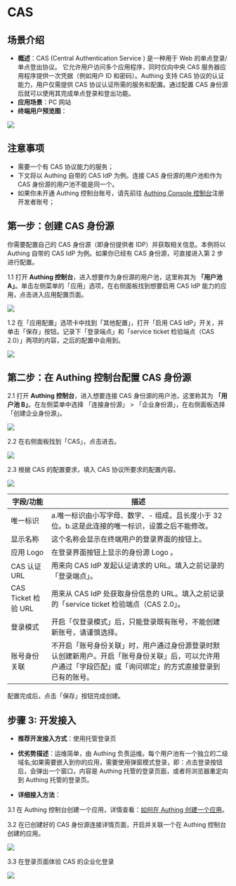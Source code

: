 # CAS

<LastUpdated/>

## 场景介绍

- **概述**：CAS (Central Authentication Service ) 是一种用于 Web 的单点登录/单点登出协议。 它允许用户访问多个应用程序，同时仅向中央 CAS 服务器应用程序提供一次凭据（例如用户 ID 和密码）。Authing 支持 CAS 协议的认证能力，用户仅需提供 CAS 协议认证所需的服务和配置。通过配置 CAS 身份源后就可以使用其完成单点登录和登出功能。
- **应用场景**：PC 网站
- **终端用户预览图**：

![](./images/05loginpage.png)

## 注意事项

- 需要一个有 CAS 协议能力的服务；
- 下文将以 Authing 自带的 CAS IdP 为例。连接 CAS 身份源的用户池和作为 CAS 身份源的用户池不能是同一个。
- 如果你未开通 Authing 控制台账号，请先前往 [Authing Console 控制台](https://authing.cn/)注册开发者账号；

## 第一步：创建 CAS 身份源

你需要配置自己的 CAS 身份源（即身份提供者 IDP）并获取相关信息。本例将以 Authing 自带的 CAS IdP 为例。如果你已经有 CAS 身份源，可直接进入第 2 步进行配置。

1.1  打开 **Authing 控制台**，进入想要作为身份源的用户池，这里称其为 **「用户池 A」**。单击左侧菜单的「应用」选项，在右侧面板找到想要启用 CAS IdP 能力的应用，点击进入应用配置页面。

![](./images/06casapp.png)

1.2 在「应用配置」选项卡中找到「其他配置」，打开「启用 CAS IdP」开关，并单击「保存」按钮。记录下「登录端点」和「service ticket 检验端点（CAS 2.0）」两项的内容，之后的配置中会用到。

![](./images/07opencas.png)

## 第二步：在 Authing 控制台配置 CAS 身份源

2.1 打开 **Authing 控制台**，进入想要连接 CAS 身份源的用户池，这里称其为 **「用户池 B」**。在左侧菜单中选择 「连接身份源」 > 「企业身份源」，在右侧面板选择「创建企业身份源」。

![](./images/01opensource.png)

2.2 在右侧面板找到「CAS」，点击进去。

![](./images/02choicecas.png)

2.3 根据 CAS 的配置要求，填入 CAS 协议所要求的配置内容。



![](./images/03inputcas.png)

| 字段/功能           | 描述                                                         |
| ------------------- | ------------------------------------------------------------ |
| 唯一标识            | a.唯一标识由小写字母、数字、- 组成，且长度小于 32 位。b.这是此连接的唯一标识，设置之后不能修改。 |
| 显示名称            | 这个名称会显示在终端用户的登录界面的按钮上。                 |
| 应用 Logo           | 在登录界面按钮上显示的身份源 Logo 。                         |
| CAS 认证 URL        | 用来向 CAS IdP 发起认证请求的 URL。填入之前记录的「登录端点」。 |
| CAS Ticket 检验 URL | 用来从 CAS IdP 处获取身份信息的 URL。填入之前记录的「service ticket 检验端点（CAS 2.0」。 |
| 登录模式            | 开启「仅登录模式」后，只能登录既有账号，不能创建新账号，请谨慎选择。 |
| 账号身份关联        | 不开启「账号身份关联」时，用户通过身份源登录时默认创建新用户。开启「账号身份关联」后，可以允许用户通过「字段匹配」或「询问绑定」的方式直接登录到已有的账号。 |

配置完成后，点击「保存」按钮完成创建。

## 步骤 3: 开发接入

- **推荐开发接入方式**：使用托管登录页

- **优劣势描述**：运维简单，由 Authing 负责运维。每个用户池有一个独立的二级域名;如果需要嵌入到你的应用，需要使用弹窗模式登录，即：点击登录按钮后，会弹出一个窗口，内容是 Authing 托管的登录页面，或者将浏览器重定向到 Authing 托管的登录页。

- **详细接入方法**：

3.1 在 Authing 控制台创建一个应用，详情查看：[如何在 Authing 创建一个应用](/guides/app-new/create-app/create-app.md)。

3.2 在已创建好的 CAS 身份源连接详情页面，开启并关联一个在 Authing 控制台创建的应用。

![](./images/04opencasapp.png)

3.3 在登录页面体验 CAS 的企业化登录

![](./images/05loginpage.png)

